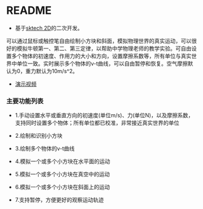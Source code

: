 # README

- 基于[sktech 2D](https://github.com/mspenn/Sketch2D)的二次开发。

可以通过鼠标或触控笔自由绘制小方块和斜面，模拟物理世界的真实运动，可以很好的模拟牛顿第一、第二、第三定律，以帮助中学物理老师的教学实验。可自由设置多个物体的初速度、作用力的大小和方向，设置摩擦系数等，所有单位与真实世界中单位一致。实时展示多个物体的v-t曲线，可以自由暂停和恢复。空气摩擦默认为0，重力默认为10m/s^2。

- [演示视频](https://v.youku.com/v_show/id_XNDExNDcyNTIyMA==.html?spm=a2h3j.8428770.3416059.1)

### 主要功能列表

- 1.手动设置水平或垂直方向的初速度(单位m/s)、力(单位N)，以及摩擦系数，支持同时设置多个物体；所有单位都已校准，非常接近真实世界的单位

- 2.绘制和识别小方块

- 3.绘制多个物体的v-t曲线
- 4.模拟一个或多个小方块在水平面的运动
- 5.模拟一个或多个小方块在真空中的运动
- 6.模拟一个或多个小方块在斜面上的运动
- 7.支持暂停，方便更好的观察运动轨迹

